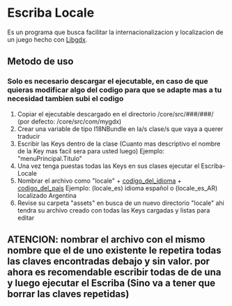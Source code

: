 # Escriba Locale

Es un programa que busca facilitar la internacionalizacion y localizacion de un juego hecho con [Libgdx](https://libgdx.com/).



## Metodo de uso
### Solo es necesario descargar el ejecutable, en caso de que quieras modificar algo del codigo para que se adapte mas a tu necesidad tambien subi el codigo
  1. Copiar el ejecutable descargado en el directorio /core/src/###/###/   (por defecto: /core/src/com/mygdx)
  2. Crear una variable de tipo I18NBundle en la/s clase/s que vaya a querer traducir
  3. Escribir las Keys dentro de la clase (Cuanto mas descriptivo el nombre de la Key mas facil sera para usted luego) Ejemplo: "menuPrincipal.Titulo"
  4. Una vez tenga puestas todas las Keys en sus clases ejecutar el Escriba-Locale
  5. Nombrar el archivo como "locale" + [codigo_del_idioma](https://en.wikipedia.org/wiki/List_of_ISO_639-1_codes) + [codigo_del_pais](https://en.wikipedia.org/wiki/ISO_3166-1)  Ejemplo: (locale_es) idioma español  o (locale_es_AR) localizado Argentina   
  6. Revise su carpeta "assets" en busca de un nuevo directorio "locale" ahi tendra su archivo creado con todas las Keys cargadas y listas para editar

## ATENCION: nombrar el archivo con el mismo nombre que el de uno existente le repetira todas las claves encontradas debajo y sin valor. por ahora es recomendable escribir todas de de una y luego ejecutar el Escriba (Sino va a tener que borrar las claves repetidas)
